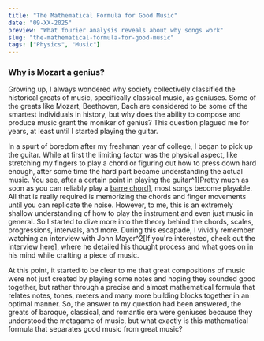 ```yaml
---
title: "The Mathematical Formula for Good Music"
date: "09-XX-2025"
preview: "What fourier analysis reveals about why songs work"
slug: "the-mathematical-formula-for-good-music"
tags: ["Physics", "Music"]
---
```


### Why is Mozart a genius?

Growing up, I always wondered why society collectively classified the historical greats of music, specifically classical music, as geniuses. Some of the greats like Mozart, Beethoven, Bach are considered to be some of the smartest individuals in history, but why does the ability to compose and produce music grant the moniker of genius? This question plagued me for years, at least until I started playing the guitar.

In a spurt of boredom after my freshman year of college, I began to pick up the guitar. While at first the limiting factor was the physical aspect, like stretching my fingers to play a chord or figuring out how to press down hard enough, after some time the hard part became understanding the actual music. You see, after a certain point in playing the guitar^1[Pretty much as soon as you can reliably play a [barre chord](https://www.guitartricks.com/blog/Super-Easy-Barre-Chords-Explained)], most songs become playable. All that is really required is memorizing the chords and finger movements until you can replicate the noise. However, to me, this is an extremely shallow understanding of how to play the instrument and even just music in general. So I started to dive more into the theory behind the chords, scales, progressions, intervals, and more. During this escapade, I vividly remember watching an interview with John Mayer^2[If you're interested, check out the interview [here](https://johnmayer.info/posts/interview-bobby-bones-show)], where he detailed his thought process and what goes on in his mind while crafting a piece of music.

At this point, it started to be clear to me that great compositions of music were not just created by playing some notes and hoping they sounded good together, but rather through a precise and almost mathematical formula that relates notes, tones, meters and many more building blocks together in an optimal manner. So, the answer to my question had been answered, the greats of baroque, classical, and romantic era were geniuses because they understood the metagame of music, but what exactly is this mathematical formula that separates good music from great music?

###

